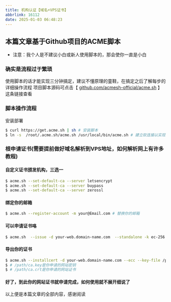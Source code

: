 ```yaml
---
title: 机构认证【域名+VPS证书】
abbrlink: 16112
date: 2025-01-03 06:48:23
---
```

## 本篇文章基于Github项目的ACME脚本
- 注意：我个人是不建议小白或新人使用脚本的，那会使你一直是小白

### 确实是流程过于繁琐
使用脚本的话才能实现三分钟搞定，建议不懂原理的童鞋，在搞定之后了解每步的详细操作流程
项目脚本源码可点击【 [github.com/acmesh-official/acme.sh]( https://github.com/acmesh-official/acme.sh) 】 这条链接查看

### 脚本操作流程
安装部署

``` bash
$ curl https://get.acme.sh | sh # 安装脚本
$ ln -s  /root/.acme.sh/acme.sh /usr/local/bin/acme.sh # 建立软连接以实现命令植入
```

### 根申请证书(需要提前做好域名解析到VPS地址，如何解析网上有许多教程)
#### 自定义证书颁发机构，三选一

``` bash
$ acme.sh --set-default-ca --server letsencrypt
$ acme.sh --set-default-ca --server buypass
$ acme.sh --set-default-ca --server zerossl
```

#### 绑定你的邮箱

``` bash
$ acme.sh --register-account -m your@Email.com # 替换你的邮箱
```

#### 可以申请证书咯

``` bash
$ acme.sh  --issue -d your-web.domain-name.com  --standalone -k ec-256 # 替换你的域名
```

#### 导出你的证书

``` bash
$ acme.sh --installcert -d your-web.domain-name.com --ecc --key-file /path/ca.key --fullchain-file /path/ca.crt # 替换你的域名，以及密钥和证书的路径与名称
$ # /path/ca.key是你申请的网站密钥
$ # /path/ca.crt是你申请的网站证书
```

#### 好了，到此你的网站证书就申请完成，如何使用就不展开细说了
以上便是本篇文章的全部内容，感谢阅读